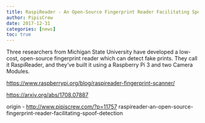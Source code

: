 ```yaml
---
title: RaspiReader - An Open-Source Fingerprint Reader Facilitating Spoof Detection
author: PipisCrew
date: 2017-12-31
categories: [news]
toc: true
---
```


Three researchers from Michigan State University have developed a low-cost, open-source fingerprint reader which can detect fake prints. They call it RaspiReader, and they’ve built it using a Raspberry Pi 3 and two Camera Modules. 

https://www.raspberrypi.org/blog/raspireader-fingerprint-scanner/

https://arxiv.org/abs/1708.07887

origin - http://www.pipiscrew.com/?p=11757 raspireader-an-open-source-fingerprint-reader-facilitating-spoof-detection